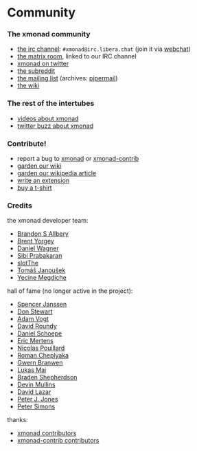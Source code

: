 ---
---

# Community

<div class="row">
<div class="col-lg" markdown="1">

### The xmonad community

*   [the irc channel](https://www.haskell.org/irc/): `#xmonad@irc.libera.chat` (join it via [webchat](https://web.libera.chat/#xmonad))
*   [the matrix room](https://matrix.to/#/#xmonad:matrix.org), linked to our IRC channel
*   [xmonad on twitter](https://twitter.com/xmonad)
*   [the subreddit](https://old.reddit.com/r/xmonad/)
*   [the mailing list](https://mail.haskell.org/cgi-bin/mailman/listinfo/xmonad) (archives: [pipermail](https://mail.haskell.org/pipermail/xmonad/))
*   [the wiki](https://wiki.haskell.org/Xmonad)

### The rest of the intertubes

*   [videos about xmonad](videos.html)
*   [twitter buzz about xmonad](https://twitter.com/search?q=xmonad)

### Contribute!

*   report a bug to [xmonad](https://github.com/xmonad/xmonad/issues) or [xmonad-contrib](https://github.com/xmonad/xmonad-contrib/issues)
*   [garden our wiki](https://wiki.haskell.org/Xmonad)
*   [garden our wikipedia article](https://en.wikipedia.org/wiki/Xmonad)
*   [write an extension](https://wiki.haskell.org/Xmonad/xmonad_development_tutorial)
*   [buy a t-shirt](https://www.spreadshirt.com/shop/clothing/t-shirts/xmonad/)

</div>
<div class="col-lg" markdown="1">

### Credits

the xmonad developer team:

<div class="list-col-3" markdown="1">

*   [Brandon S Allbery](https://github.com/geekosaur)
*   [Brent Yorgey](https://byorgey.wordpress.com/)
*   [Daniel Wagner](http://www.dmwit.com/)
*   [Sibi Prabakaran](https://psibi.in/)
*   [slotThe](https://github.com/slotThe)
*   [Tomáš Janoušek](https://work.lisk.in/)
*   [Yecine Megdiche](https://github.com/TheMC47)

</div>

hall of fame (no longer active in the project):

<div class="list-col-3" markdown="1">

*   [Spencer Janssen](https://github.com/spencerjanssen)
*   [Don Stewart](https://donsbot.wordpress.com/)
*   [Adam Vogt](https://www.eng.uwaterloo.ca/~aavogt/)
*   [David Roundy](https://sites.science.oregonstate.edu/~roundyd/people.html)
*   [Daniel Schoepe](https://github.com/dschoepe)
*   [Eric Mertens](https://github.com/glguy)
*   [Nicolas Pouillard](https://nicolaspouillard.fr/)
*   [Roman Cheplyaka](https://ro-che.info/)
*   [Gwern Branwen](https://www.gwern.net/)
*   [Lukas Mai](https://github.com/mauke)
*   [Braden Shepherdson](https://braincrater.wordpress.com/)
*   [Devin Mullins](https://twifkak.com/)
*   [David Lazar](https://davidlazar.org/)
*   [Peter J. Jones](https://github.com/pjones)
*   [Peter Simons](http://cryp.to/)

</div>

thanks:

*   [xmonad contributors](https://github.com/xmonad/xmonad/graphs/contributors)
*   [xmonad-contrib contributors](https://github.com/xmonad/xmonad-contrib/graphs/contributors)

</div>
</div>
